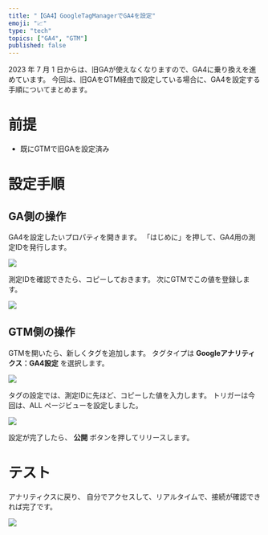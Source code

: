 ```yaml
---
title: "【GA4】GoogleTagManagerでGA4を設定"
emoji: "📈"
type: "tech"
topics: ["GA4", "GTM"]
published: false
---
```


2023 年 7 月 1 日からは、旧GAが使えなくなりますので、GA4に乗り換えを進めています。
今回は、旧GAをGTM経由で設定している場合に、GA4を設定する手順についてまとめます。

# 前提

- 既にGTMで旧GAを設定済み

# 設定手順

## GA側の操作

GA4を設定したいプロパティを開きます。
「はじめに」を押して、GA4用の測定IDを発行します。

![](https://storage.googleapis.com/zenn-user-upload/e1b9607e3142-20220624.png)

測定IDを確認できたら、コピーしておきます。
次にGTMでこの値を登録します。

![](https://storage.googleapis.com/zenn-user-upload/37fcd1280337-20220624.png)


## GTM側の操作

GTMを開いたら、新しくタグを追加します。
タグタイプは **Googleアナリティクス：GA4設定** を選択します。

![](https://storage.googleapis.com/zenn-user-upload/221982cdab06-20220624.png)

タグの設定では、測定IDに先ほど、コピーした値を入力します。
トリガーは今回は、ALL ページビューを設定しました。

![](https://storage.googleapis.com/zenn-user-upload/cec44f6f8364-20220624.png)

設定が完了したら、 **公開** ボタンを押してリリースします。


# テスト

アナリティクスに戻り、
自分でアクセスして、リアルタイムで、接続が確認できれば完了です。

![](https://storage.googleapis.com/zenn-user-upload/e1b9607e3142-20220624.png)

